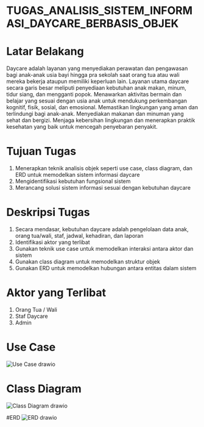 # TUGAS_ANALISIS_SISTEM_INFORMASI_DAYCARE_BERBASIS_OBJEK

# Latar Belakang
Daycare adalah layanan yang menyediakan perawatan dan pengawasan bagi anak-anak usia bayi hingga pra sekolah saat orang tua atau wali mereka bekerja ataupun memiliki keperluan lain. Layanan utama daycare secara garis besar meliputi penyediaan kebutuhan anak makan, minum, tidur siang, dan mengganti popok. Menawarkan aktivitas bermain dan belajar yang sesuai dengan usia anak untuk mendukung perkembangan kognitif, fisik, sosial, dan emosional. Memastikan lingkungan yang aman dan terlindungi bagi anak-anak. Menyediakan makanan dan minuman yang sehat dan bergizi. Menjaga kebersihan lingkungan dan menerapkan praktik kesehatan yang baik untuk mencegah penyebaran penyakit.

# Tujuan Tugas
1. Menerapkan teknik analisis objek seperti use case, class diagram, dan ERD untuk memodelkan sistem informasi daycare
2. Mengidentifikasi kebutuhan fungsional sistem
3. Merancang solusi sistem informasi sesuai dengan kebutuhan daycare

# Deskripsi Tugas
1. Secara mendasar, kebutuhan daycare adalah pengelolaan data anak, orang tua/wali, staf, jadwal, kehadiran, dan laporan
2. Identifikasi aktor yang terlibat
3. Gunakan teknik use case untuk memodelkan interaksi antara aktor dan sistem
4. Gunakan class diagram untuk memodelkan struktur objek
5. Gunakan ERD untuk memodelkan hubungan antara entitas dalam sistem

# Aktor yang Terlibat
1. Orang Tua / Wali
2. Staf Daycare
3. Admin

# Use Case
![Use Case drawio](https://github.com/MatthewAldhinoSirait/TUGAS_ANALISIS_SISTEM_INFORMASI_DAYCARE_BERBASIS_OBJEK/assets/148308997/a9803379-8953-48ce-8a9f-bba6d5a8b5ab)

# Class Diagram
![Class Diagram drawio](https://github.com/MatthewAldhinoSirait/TUGAS_ANALISIS_SISTEM_INFORMASI_DAYCARE_BERBASIS_OBJEK/assets/148308997/f25d344c-03d9-4c90-aa33-ad0db6264915)

#ERD
![ERD drawio](https://github.com/MatthewAldhinoSirait/TUGAS_ANALISIS_SISTEM_INFORMASI_DAYCARE_BERBASIS_OBJEK/assets/148308997/9eb2d89b-15f9-4de9-81fd-9a4ab17529da)
